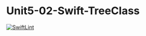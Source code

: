 # Unit5-02-Swift-TreeClass
[![SwiftLint](https://github.com/ICS4U-Programming-ValI/Unit5-02-Swift-TreeClass/workflows/SwiftLint/badge.svg)](https://github.com/ICS4U-Programming-ValI/Unit5-02-Swift-TreeClass/actions)



